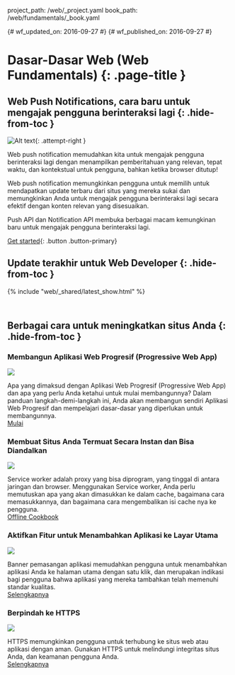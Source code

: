 project_path: /web/_project.yaml
book_path: /web/fundamentals/_book.yaml

{# wf_updated_on: 2016-09-27 #}
{# wf_published_on: 2016-09-27 #}

<style>
nav.devsite-page-nav, .devsite-rating-container, .page-title {display:none;}
</style>

# Dasar-Dasar Web (Web Fundamentals) {: .page-title }

## Web Push Notifications, cara baru untuk mengajak pengguna berinteraksi lagi {: .hide-from-toc  }

![Alt text](/web/images/common/push-notification-16x9.png){: .attempt-right }

Web push notification memudahkan kita untuk mengajak pengguna berinteraksi lagi dengan
menampilkan pemberitahuan yang relevan, tepat waktu, dan kontekstual untuk pengguna, 
bahkan ketika browser ditutup!

Web push notification memungkinkan pengguna untuk memilih untuk mendapatkan update terbaru dari
situs yang mereka sukai dan memungkinkan Anda untuk mengajak pengguna berinteraksi lagi secara efektif dengan
konten relevan yang disesuaikan.

Push API dan Notification API membuka berbagai macam kemungkinan baru 
untuk mengajak pengguna berinteraksi lagi.

[Get started](engage-and-retain/push-notifications/){: .button .button-primary}

## Update terakhir untuk Web Developer {: .hide-from-toc }

{% include "web/_shared/latest_show.html" %}

<div class="feed hfeed" data-limit="2">
  <a href="https://google-developers.appspot.com/web/updates/rss.xml"></a>
  <article class="hentry">
    <a class="link"><header></header></a>
    <article class="entry-content" data-truncate="50w"></article>
    <div>
      <a class="link"><time class="updated published"></time></a>
    </div>
  </article>
</div>

<div class="clearfix"></div>

## Berbagai cara untuk meningkatkan situs Anda {: .hide-from-toc }

<div class="attempt-left">
  <h3 class="hide-from-toc">Membangun Aplikasi Web Progresif (Progressive Web App)</h3>
  <img src="/web/fundamentals/images/ic_important_devices_black_48dp.png" class="devsite-landing-row-item-image">
  <p>
    Apa yang dimaksud dengan Aplikasi Web Progresif (Progressive Web App) 
    dan apa yang perlu Anda ketahui untuk mulai membangunnya? Dalam panduan 
    langkah-demi-langkah ini, Anda akan membangun sendiri Aplikasi Web Progresif 
    dan mempelajari dasar-dasar yang diperlukan untuk membangunnya.<br>
    <a href="/web/fundamentals/getting-started/codelabs/your-first-pwapp/">Mulai</a>
  </p>
</div>
<div class="attempt-right">
  <h3 class="hide-from-toc">Membuat Situs Anda Termuat Secara Instan dan Bisa Diandalkan</h3>
  <img src="/web/fundamentals/images/ic_thumb_up_black_48dp.png" class="devsite-landing-row-item-image">
  <p>
    Service worker adalah proxy yang bisa diprogram, yang tinggal di antara 
    jaringan dan browser. Menggunakan Service worker, Anda perlu memutuskan 
    apa yang akan dimasukkan ke dalam cache, bagaimana cara memasukkannya, 
    dan bagaimana cara mengembalikan isi cache nya ke pengguna.<br>
    <a href="/web/fundamentals/instant-and-offline/offline-cookbook/">Offline Cookbook</a>
  </p>
</div>
<div class="clearfix"></div>
<div class="attempt-left">
  <h3 class="hide-from-toc">Aktifkan Fitur untuk Menambahkan Aplikasi ke Layar Utama</h3>
  <img src="/web/fundamentals/images/ic_home_black_48dp.png" class="devsite-landing-row-item-image">
  <p>
    Banner pemasangan aplikasi memudahkan pengguna untuk menambahkan aplikasi Anda
    ke halaman utama dengan satu klik, dan merupakan indikasi bagi pengguna bahwa 
    aplikasi yang mereka tambahkan telah memenuhi standar kualitas.<br>
    <a href="/web/fundamentals/engage-and-retain/app-install-banners/">Selengkapnya</a>
  </p>
</div>
<div class="attempt-right">
  <h3 class="hide-from-toc">Berpindah ke HTTPS</h3>
  <img src="/web/fundamentals/images/ic_https_black_48dp.png" class="devsite-landing-row-item-image">
  <p>
    HTTPS memungkinkan pengguna untuk terhubung ke situs web atau aplikasi 
    dengan aman. Gunakan HTTPS untuk melindungi integritas situs Anda, dan 
    keamanan pengguna Anda.<br>
    <a href="/web/fundamentals/security/encrypt-in-transit/why-https">Selengkapnya</a>
  </p>
</div>
